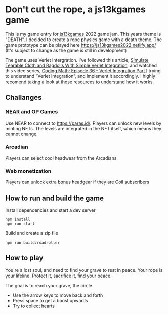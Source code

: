 # Don't cut the rope, a js13kgames game

This is my game entry for [js13kgames](https://js13kgames.com/) 2022 game jam. This years theme is "DEATH". I decided to create a rope physics game with a death theme. The game prototype can be played here https://js13kgames2022.netlify.app/ (It's subject to change as the game is still in development)

The game uses Verlet Intergration. I've followed this article, [Simulate Tearable Cloth and Ragdolls With Simple Verlet Integration](https://gamedevelopment.tutsplus.com/tutorials/simulate-tearable-cloth-and-ragdolls-with-simple-verlet-integration--gamedev-519), and watched this video series, [Coding Math: Episode 36 - Verlet Integration Part I](https://www.youtube.com/watch?v=3HjO_RGIjCU&feature=youtu.be) trying to understand “Verlet Integration”, and implement it accordingly. I highly recomend taking a look at those resources to understand how it works.

## Challanges

### NEAR and OP Games

Use NEAR to connect to https://paras.id/. Players can unlock new levels by minting NFTs.
The levels are integrated in the NFT itself, which means they cannot change.

### Arcadian

Players can select cool headwear from the Arcadians.

### Web monetization

Players can unlock extra bonus headgear if they are Coil subscribers

## How to run and build the game

Install dependencies and start a dev server

```
npm install
npm run start
```

Build and create a zip file

```
npm run build:roadroller
```

## How to play

You're a lost soul, and need to find your grave to rest in peace. Your rope is your lifeline. Protect it, sacrifice it, find your peace.

The goal is to reach your grave, the circle.

- Use the arrow keys to move back and forth
- Press space to get a boost upwards
- Try to collect hearts
